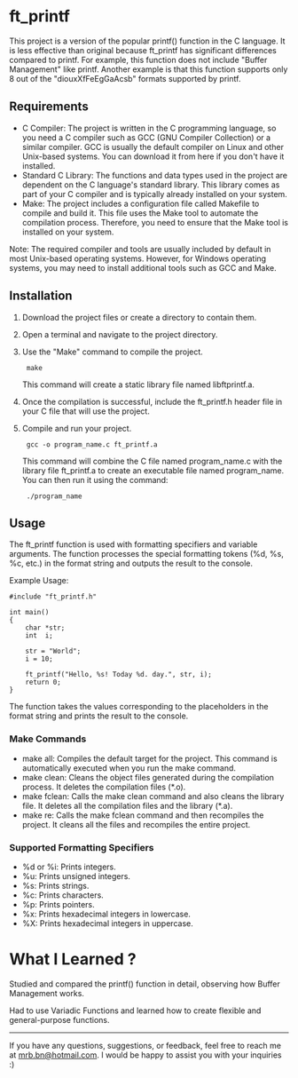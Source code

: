 # ft_printf

This project is a version of the popular printf() function in the C language. It is less effective than original because ft_printf has significant differences compared to printf. For example, this function does not include "Buffer Management" like printf. Another example is that this function supports only 8 out of the "diouxXfFeEgGaAcsb" formats supported by printf.

## Requirements
- C Compiler: The project is written in the C programming language, so you need a C compiler such as GCC (GNU Compiler Collection) or a similar compiler. GCC is usually the default compiler on Linux and other Unix-based systems. You can download it from here if you don't have it installed.
- Standard C Library: The functions and data types used in the project are dependent on the C language's standard library. This library comes as part of your C compiler and is typically already installed on your system.
- Make: The project includes a configuration file called Makefile to compile and build it. This file uses the Make tool to automate the compilation process. Therefore, you need to ensure that the Make tool is installed on your system.

Note: The required compiler and tools are usually included by default in most Unix-based operating systems. However, for Windows operating systems, you may need to install additional tools such as GCC and Make.

## Installation
1. Download the project files or create a directory to contain them.
2. Open a terminal and navigate to the project directory.
3. Use the "Make" command to compile the project.

        make
   This command will create a static library file named libftprintf.a.
4. Once the compilation is successful, include the ft_printf.h header file in your C file that will use the project.
5. Compile and run your project.

        gcc -o program_name.c ft_printf.a
    This command will combine the C file named program_name.c with the library file ft_printf.a to create an executable file named program_name. You can then run it using the command:

        ./program_name

## Usage
The ft_printf function is used with formatting specifiers and variable arguments. The function processes the special formatting tokens (%d, %s, %c, etc.) in the format string and outputs the result to the console.

Example Usage:


    #include "ft_printf.h"

    int main()
    {
        char *str;
        int  i;

        str = "World";
        i = 10;
        
        ft_printf("Hello, %s! Today %d. day.", str, i);
        return 0;
    }
The function takes the values corresponding to the placeholders in the format string and prints the result to the console.

### Make Commands
- make all: Compiles the default target for the project. This command is automatically executed when you run the make command.
- make clean: Cleans the object files generated during the compilation process. It deletes the compilation files (*.o).
- make fclean: Calls the make clean command and also cleans the library file. It deletes all the compilation files and the library (*.a).
- make re: Calls the make fclean command and then recompiles the project. It cleans all the files and recompiles the entire project.

### Supported Formatting Specifiers
- %d or %i: Prints integers.
- %u: Prints unsigned integers.
- %s: Prints strings.
- %c: Prints characters.
- %p: Prints pointers.
- %x: Prints hexadecimal integers in lowercase.
- %X: Prints hexadecimal integers in uppercase.

# What I Learned ?
Studied and compared the printf() function in detail, observing how Buffer Management works.

Had to use Variadic Functions and learned how to create flexible and general-purpose functions.

---

If you have any questions, suggestions, or feedback, feel free to reach me at mrb.bn@hotmail.com. I would be happy to assist you with your inquiries :)



